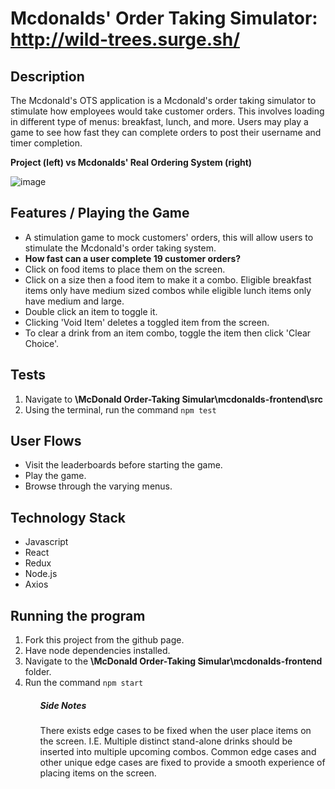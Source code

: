 # Mcdonalds' Order Taking Simulator: <http://wild-trees.surge.sh/>

## Description
<p> 
  The Mcdonald's OTS application is a Mcdonald's order taking simulator to stimulate how employees would take customer orders. This involves loading 
  in different type of menus: breakfast, lunch, and more. Users may play a game to see how fast they can complete orders to post their username and timer completion.
  
  <strong>Project (left) vs Mcdonalds' Real Ordering System (right)</strong>
  
  ![image](https://user-images.githubusercontent.com/77515138/124517531-0cd5b900-dd99-11eb-9272-5966c68ab82d.png)
</p>

## Features / Playing the Game 

<ul>
<li>A stimulation game to mock customers' orders, this will allow users to stimulate the Mcdonald's order taking system. </li>
  <li><strong>How fast can a user complete 19 customer orders? </strong> </li>
  <li>Click on food items to place them on the screen.</li>
  <li>Click on a size then a food item to make it a combo. Eligible breakfast items only have medium sized combos while eligible lunch items only have medium and large.</li>
  <li>Double click an item to toggle it.</li>
  <li>Clicking 'Void Item' deletes a toggled item from the screen.</li>
  <li>To clear a drink from an item combo, toggle the item then click 'Clear Choice'.</li>
</ul> 

## Tests
<p>
<ol>
<li>Navigate to <strong>\McDonald Order-Taking Simular\mcdonalds-frontend\src</strong><br></li>
<li>Using the terminal, run the command <code>npm test</code></li>
</ol> 
</p>

## User Flows 
<ul>
<li>Visit the leaderboards before starting the game.</li>
<li>Play the game.</li>
<li>Browse through the varying menus.</li>
</ul> 

## Technology Stack 
<p>
 <ul>
<li>Javascript</li>
<li>React</li>
<li>Redux</li>
<li>Node.js</li>
   <li>Axios</li>
</ul> 
</p>

## Running the program
<ol>
  <li>Fork this project from the github page.</li>
  <li>Have node dependencies installed. </li>
  <li>Navigate to the <strong>\McDonald Order-Taking Simular\mcdonalds-frontend</strong> folder.</li>
  <li>Run the command <code>npm start</code>
<ol>
  
##### Side Notes
<p>
    There exists edge cases to be fixed when the user place items on the screen. I.E. Multiple distinct stand-alone drinks should be inserted into multiple upcoming combos.
    Common edge cases and other unique edge cases are fixed to provide a smooth experience of placing items on the screen. 
</p>  


